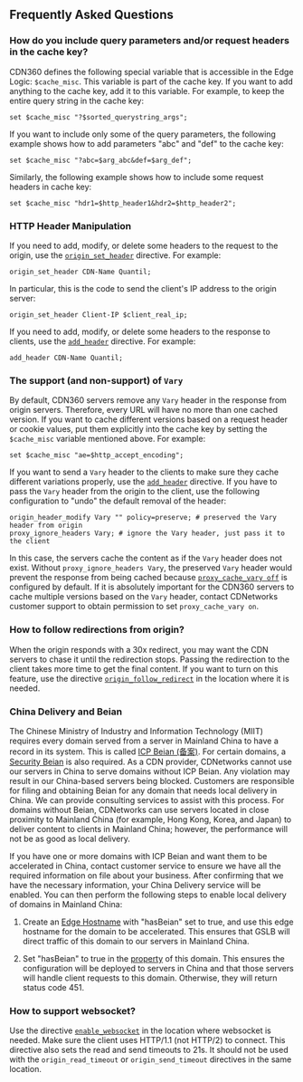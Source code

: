 ## Frequently Asked Questions

### How do you include query parameters and/or request headers in the cache key?

CDN360 defines the following special variable that is accessible in the Edge Logic: `$cache_misc`. This variable is part of the cache key. If you want to add anything to the cache key, add it to this variable. For example, to keep the entire query string in the cache key:
```nginx
set $cache_misc "?$sorted_querystring_args";
```
If you want to include only some of the query parameters, the following example shows how to add parameters "abc" and "def" to the cache key:
```nginx
set $cache_misc "?abc=$arg_abc&def=$arg_def";
```
Similarly, the following example shows how to include some request headers in cache key:
```nginx
set $cache_misc "hdr1=$http_header1&hdr2=$http_header2";
```

### HTTP Header Manipulation

If you need to add, modify, or delete some headers to the request to the origin, use the [`origin_set_header`](</docs/edge-logic/supported-directives.md#origin_set_header>) directive. For example:
```nginx
origin_set_header CDN-Name Quantil;
```
In particular, this is the code to send the client's IP address to the origin server:
```nginx
origin_set_header Client-IP $client_real_ip;
```
If you need to add, modify, or delete some headers to the response to clients, use the [`add_header`](</docs/edge-logic/supported-directives.md#add_header>) directive. For example:
```nginx
add_header CDN-Name Quantil;
```

### The support (and non-support) of `Vary`

By default, CDN360 servers remove any `Vary` header in the response from origin servers. Therefore, every URL will have no more than one cached version. If you want to cache different versions based on a request header or cookie values, put them explicitly into the cache key by setting the `$cache_misc` variable mentioned above. For example:
```nginx
set $cache_misc "ae=$http_accept_encoding";
```
If you want to send a `Vary` header to the clients to make sure they cache different variations properly, use the [`add_header`](</docs/edge-logic/supported-directives.md#add_header>) directive. If you have to pass the `Vary` header from the origin to the client, use the following configuration to "undo" the default removal of the header:
```nginx
origin_header_modify Vary "" policy=preserve; # preserved the Vary header from origin
proxy_ignore_headers Vary; # ignore the Vary header, just pass it to the client
```
In this case, the servers cache the content as if the `Vary` header does not exist. Without `proxy_ignore_headers Vary`, the preserved `Vary` header would prevent the response from being cached because [`proxy_cache_vary off`](</docs/edge-logic/supported-directives.md#proxy_cache_vary>) is configured by default. If it is absolutely important for the CDN360 servers to cache multiple versions based on the `Vary` header, contact CDNetworks customer support to obtain permission to set `proxy_cache_vary on`.

### How to follow redirections from origin?

When the origin responds with a 30x redirect, you may want the CDN servers to chase it until the redirection stops. Passing the redirection to the client takes more time to get the final content. If you want to turn on this feature, use the directive [`origin_follow_redirect`](</docs/edge-logic/supported-directives.md#origin_follow_redirect>) in the location where it is needed.

### China Delivery and Beian

The Chinese Ministry of Industry and Information Technology (MIIT) requires every domain served from a server in Mainland China to have a record in its system. This is called [ICP Beian (备案)](https://beian.miit.gov.cn/). For certain domains, a [Security Beian](https://www.beian.gov.cn/) is also required. As a CDN provider, CDNetworks cannot use our servers in China to serve domains without ICP Beian. Any violation may result in our China-based servers being blocked. Customers are responsible for filing and obtaining Beian for any domain that needs local delivery in China. We can provide consulting services to assist with this process. For domains without Beian, CDNetworks can use servers located in close proximity to Mainland China (for example, Hong Kong, Korea, and Japan) to deliver content to clients in Mainland China; however, the performance will not be as good as local delivery.

If you have one or more domains with ICP Beian and want them to be accelerated in China, contact customer service to ensure we have all the required information on file about your business. After confirming that we have the necessary information, your China Delivery service will be enabled. You can then perform the following steps to enable local delivery of domains in Mainland China: 

1. Create an [Edge Hostname](</docs/portal/traffic-management/creating-edge-hostname.md>) with "hasBeian" set to true, and use this edge hostname for the domain to be accelerated. This ensures that GSLB will direct traffic of this domain to our servers in Mainland China. 

2. Set "hasBeian" to true in the [property](</docs/portal/edge-configurations/creating-property.md>) of this domain. This ensures the configuration will be deployed to servers in China and that those servers will handle client requests to this domain. Otherwise, they will return status code 451.

### How to support websocket?

Use the directive [`enable_websocket`](</docs/edge-logic/supported-directives.md#enable_websocket>) in the location where websocket is needed. Make sure the client uses HTTP/1.1 (not HTTP/2) to connect. This directive also sets the read and send timeouts to 21s. It should not be used with the `origin_read_timeout` or `origin_send_timeout` directives in the same location.
